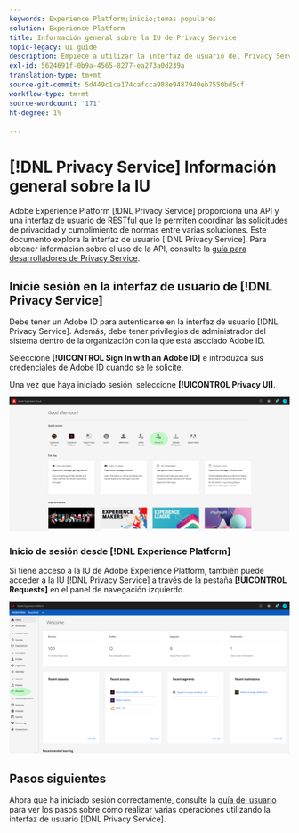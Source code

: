 ```yaml
---
keywords: Experience Platform;inicio;temas populares
solution: Experience Platform
title: Información general sobre la IU de Privacy Service
topic-legacy: UI guide
description: Empiece a utilizar la interfaz de usuario del Privacy Service para coordinar y supervisar las solicitudes de privacidad en varias aplicaciones del Experience Cloud.
exl-id: 5624691f-0b9a-4565-8277-ea273a0d239a
translation-type: tm+mt
source-git-commit: 5d449c1ca174cafcca988e9487940eb7550bd5cf
workflow-type: tm+mt
source-wordcount: '171'
ht-degree: 1%

---
```


# [!DNL Privacy Service] Información general sobre la IU

Adobe Experience Platform [!DNL Privacy Service] proporciona una API y una interfaz de usuario de RESTful que le permiten coordinar las solicitudes de privacidad y cumplimiento de normas entre varias soluciones. Este documento explora la interfaz de usuario [!DNL Privacy Service]. Para obtener información sobre el uso de la API, consulte la [guía para desarrolladores de Privacy Service](../api/getting-started.md).

## Inicie sesión en la interfaz de usuario de [!DNL Privacy Service]

Debe tener un Adobe ID para autenticarse en la interfaz de usuario [!DNL Privacy Service]. Además, debe tener privilegios de administrador del sistema dentro de la organización con la que está asociado Adobe ID.

Seleccione **[!UICONTROL Sign In with an Adobe ID]** e introduzca sus credenciales de Adobe ID cuando se le solicite.

Una vez que haya iniciado sesión, seleccione **[!UICONTROL Privacy UI]**.

![](../images/ui-overview/quick-access.png)

### Inicio de sesión desde [!DNL Experience Platform]

Si tiene acceso a la IU de Adobe Experience Platform, también puede acceder a la IU [!DNL Privacy Service] a través de la pestaña **[!UICONTROL Requests]** en el panel de navegación izquierdo.

![](../images/ui-overview/platform.png)

## Pasos siguientes

Ahora que ha iniciado sesión correctamente, consulte la [guía del usuario](user-guide.md) para ver los pasos sobre cómo realizar varias operaciones utilizando la interfaz de usuario [!DNL Privacy Service].
